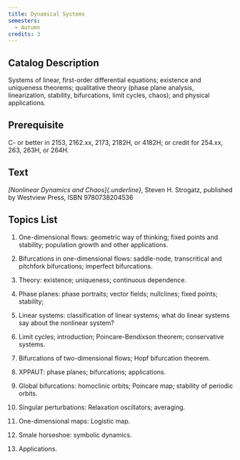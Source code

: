 ```yaml
---
title: Dynamical Systems
semesters:
  - Autumn
credits: 3
---
```


## Catalog Description

Systems of linear, first-order differential equations; existence and
uniqueness theorems; qualitative theory (phase plane analysis,
linearization, stability, bifurcations, limit cycles, chaos); and
physical applications.

## Prerequisite

C- or better in 2153, 2162.xx, 2173, 2182H, or 4182H; or credit for
254.xx, 263, 263H, or 264H.

## Text

*[Nonlinear Dynamics and Chaos]{.underline}*, Steven H. Strogatz,
published by Westview Press, ISBN 9780738204536

## Topics List

1.  One-dimensional flows: geometric way of thinking; fixed points and
    stability; population growth and other applications.

2.  Bifurcations in one-dimensional flows: saddle-node, transcritical
    and pitchfork bifurcations; imperfect bifurcations.

3.  Theory: existence; uniqueness; continuous dependence.

4.  Phase planes: phase portraits; vector fields; nullclines; fixed
    points; stability;

5.  Linear systems: classification of linear systems; what do linear
    systems say about the nonlinear system?

6.  Limit cycles; introduction; Poincare-Bendixson theorem; conservative
    systems.

7.  Bifurcations of two-dimensional flows; Hopf bifurcation theorem.

8.  XPPAUT: phase planes; bifurcations; applications.

9.  Global bifurcations: homoclinic orbits; Poincare map; stability of
    periodic orbits.

10. Singular perturbations: Relaxation oscillators; averaging.

11. One-dimensional maps: Logistic map.

12. Smale horseshoe: symbolic dynamics.

13. Applications.

